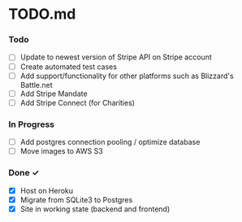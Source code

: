 # TODO.md

### Todo

- [ ] Update to newest version of Stripe API on Stripe account
- [ ] Create automated test cases
- [ ] Add support/functionality for other platforms such as Blizzard's Battle.net
- [ ] Add Stripe Mandate
- [ ] Add Stripe Connect (for Charities)

### In Progress

- [ ] Add postgres connection pooling / optimize database
- [ ] Move images to AWS S3

### Done ✓

- [x] Host on Heroku
- [x] Migrate from SQLite3 to Postgres
- [x] Site in working state (backend and frontend)
